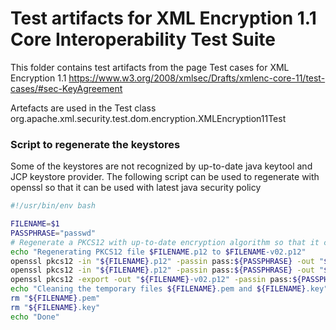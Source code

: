 Test artifacts for XML Encryption 1.1 Core Interoperability Test Suite  
==================================================

This folder contains test artifacts from the page Test cases for XML Encryption 1.1
https://www.w3.org/2008/xmlsec/Drafts/xmlenc-core-11/test-cases/#sec-KeyAgreement

Artefacts are used in the Test class org.apache.xml.security.test.dom.encryption.XMLEncryption11Test



### Script to regenerate the keystores 
Some of the keystores are not recognized by up-to-date java keytool and JCP keystore provider.
The following script can be used to regenerate with openssl so that it can be used with latest java security policy


```bash
#!/usr/bin/env bash

FILENAME=$1
PASSPHRASE="passwd"
# Regenerate a PKCS12 with up-to-date encryption algorithm so that it can be used with latest java security policy
echo "Regenerating PKCS12 file $FILENAME.p12 to $FILENAME-v02.p12"
openssl pkcs12 -in "${FILENAME}.p12" -passin pass:${PASSPHRASE} -out "${FILENAME}.pem"  -nodes -nokeys
openssl pkcs12 -in "${FILENAME}.p12" -passin pass:${PASSPHRASE} -out "${FILENAME}.key" -nodes -nocerts
openssl pkcs12 -export -out "${FILENAME}-v02.p12" -passin pass:${PASSPHRASE} -passout pass:${PASSPHRASE} -inkey "${FILENAME}.key" -in "${FILENAME}.pem" -name "test-certificate"
echo "Cleaning the temporary files ${FILENAME}.pem and ${FILENAME}.key"
rm "${FILENAME}.pem"
rm "${FILENAME}.key"
echo "Done"
```

